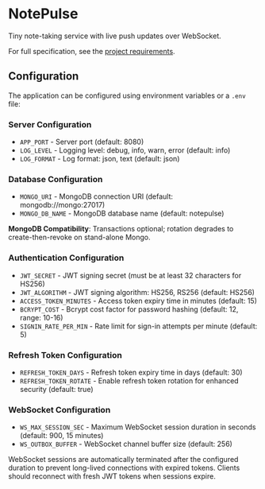 # NotePulse

Tiny note-taking service with live push updates over WebSocket.

For full specification, see the [project requirements](requirements.md).

## Configuration

The application can be configured using environment variables or a `.env` file:

### Server Configuration
- `APP_PORT` - Server port (default: 8080)
- `LOG_LEVEL` - Logging level: debug, info, warn, error (default: info)
- `LOG_FORMAT` - Log format: json, text (default: json)

### Database Configuration
- `MONGO_URI` - MongoDB connection URI (default: mongodb://mongo:27017)
- `MONGO_DB_NAME` - MongoDB database name (default: notepulse)

**MongoDB Compatibility**: Transactions optional; rotation degrades to create-then-revoke on stand-alone Mongo.

### Authentication Configuration
- `JWT_SECRET` - JWT signing secret (must be at least 32 characters for HS256)
- `JWT_ALGORITHM` - JWT signing algorithm: HS256, RS256 (default: HS256)
- `ACCESS_TOKEN_MINUTES` - Access token expiry time in minutes (default: 15)
- `BCRYPT_COST` - Bcrypt cost factor for password hashing (default: 12, range: 10-16)
- `SIGNIN_RATE_PER_MIN` - Rate limit for sign-in attempts per minute (default: 5)

### Refresh Token Configuration
- `REFRESH_TOKEN_DAYS` - Refresh token expiry time in days (default: 30)
- `REFRESH_TOKEN_ROTATE` - Enable refresh token rotation for enhanced security (default: true)

### WebSocket Configuration
- `WS_MAX_SESSION_SEC` - Maximum WebSocket session duration in seconds (default: 900, 15 minutes)
- `WS_OUTBOX_BUFFER` - WebSocket channel buffer size (default: 256)

WebSocket sessions are automatically terminated after the configured duration to prevent long-lived connections with expired tokens. Clients should reconnect with fresh JWT tokens when sessions expire.
